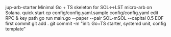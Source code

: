 jup-arb-starter
Minimal Go + TS skeleton for SOL↔LST micro-arb on Solana.
quick start
cp config/config.yaml.sample config/config.yaml
edit RPC & key path
go run main.go --paper --pair SOL-mSOL --capital 0.5
EOF
first commit
git add .
git commit -m "init: Go+TS starter, systemd unit, config template"